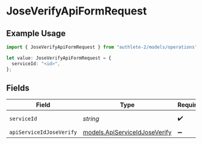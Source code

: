 # JoseVerifyApiFormRequest

## Example Usage

```typescript
import { JoseVerifyApiFormRequest } from "authlete-2/models/operations";

let value: JoseVerifyApiFormRequest = {
  serviceId: "<id>",
};
```

## Fields

| Field                                                                   | Type                                                                    | Required                                                                | Description                                                             |
| ----------------------------------------------------------------------- | ----------------------------------------------------------------------- | ----------------------------------------------------------------------- | ----------------------------------------------------------------------- |
| `serviceId`                                                             | *string*                                                                | :heavy_check_mark:                                                      | A service ID.                                                           |
| `apiServiceIdJoseVerify`                                                | [models.ApiServiceIdJoseVerify](../../models/apiserviceidjoseverify.md) | :heavy_minus_sign:                                                      | N/A                                                                     |